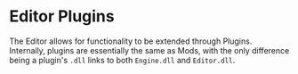 # Editor Plugins
The Editor allows for functionality to be extended through Plugins. Internally, plugins are essentially the same as Mods, with the only difference being a plugin's `.dll` links to both `Engine.dll` and `Editor.dll`.